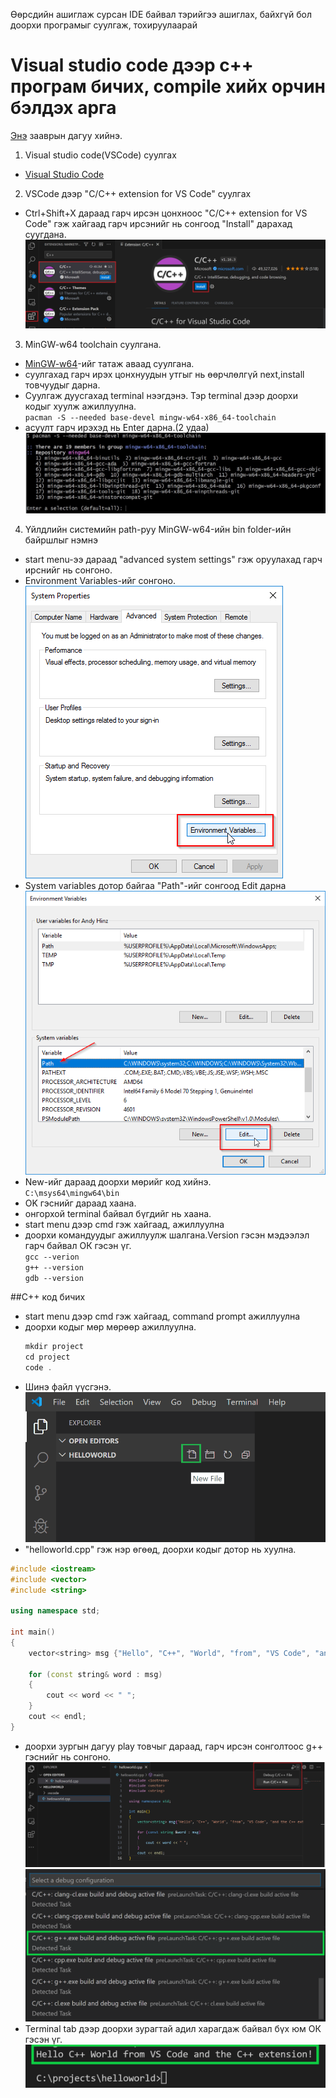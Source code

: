 Өөрсдийн ашиглаж сурсан IDE байвал тэрийгээ ашиглах, байхгүй бол доорхи програмыг суулгаж, тохируулаарай

# Visual studio code дээр c++ програм бичих, compile хийх орчин бэлдэх арга

[Энэ](https://code.visualstudio.com/docs/cpp/config-mingw#_prerequisites) зааврын дагуу хийнэ.

1. Visual studio code(VSCode) суулгах
  * [Visual Studio Code](https://code.visualstudio.com/download)
2. VSCode дээр "C/C++ extension for VS Code" суулгах
  * Ctrl+Shift+X дараад гарч ирсэн цонхноос "C/C++ extension for VS Code" гэж хайгаад гарч ирсэнийг нь сонгоод "Install" дарахад суугдана. ![Alt](images/cpp-extension.png)
3. MinGW-w64 toolchain суулгана.
  * [MinGW-w64](https://github.com/msys2/msys2-installer/releases/download/2023-07-18/msys2-x86_64-20230718.exe)-ийг татаж аваад суулгана.
  * суулгахад гарч ирэх цонхнуудын утгыг нь өөрчлөлгүй next,install товчуудыг дарна.
  * Суулгаж дуусгахад terminal нээгдэнэ. Тэр terminal дээр доорхи кодыг хуулж ажиллуулна.<br>```pacman -S --needed base-devel mingw-w64-x86_64-toolchain```
  * асуулт гарч ирэхэд нь Enter дарна.(2 удаа) ![Alt](images/cpp-install-MSYS2-toolchain.png)
4. Үйлдлийн системийн path-руу MinGW-w64-ийн bin folder-ийн байршлыг нэмнэ
  * start menu-ээ дараад "advanced system settings" гэж оруулахад гарч ирснийг нь сонгоно.
  * Environment Variables-ийг сонгоно.![Alt](images/EnvVars_SystemProperties.png)
  * System variables дотор байгаа "Path"-ийг сонгоод Edit дарна![Alt](images/EnvVars_SelectVariable.png)
  * New-ийг дараад доорхи мөрийг код хийнэ.<br>```C:\msys64\mingw64\bin```
  * OK гэснийг дараад хаана.
  * онгорхой terminal байвал бүгдийг нь хаана.
  * start menu дээр cmd гэж хайгаад, ажиллуулна
  * доорхи командуудыг ажиллуулж шалгана.Version гэсэн мэдээлэл гарч байвал ОК гэсэн үг.<br>```gcc --verion```<br>```g++ --version```<br>```gdb --version```

##C++ код бичих
* start menu дээр cmd гэж хайгаад, command prompt ажиллуулна
* доорхи кодыг мөр мөрөөр ажиллуулна.
  ```cpp
  mkdir project
  cd project
  code .
  ```
* Шинэ файл үүсгэнэ.![Alt](images/new-file-button.png)
* "helloworld.cpp" гэж нэр өгөөд, доорхи кодыг дотор нь хуулна.
```cpp
#include <iostream>
#include <vector>
#include <string>

using namespace std;

int main()
{
    vector<string> msg {"Hello", "C++", "World", "from", "VS Code", "and the C++ extension!"};

    for (const string& word : msg)
    {
        cout << word << " ";
    }
    cout << endl;
}
```
* доорхи зургын дагуу play товчыг дараад, гарч ирсэн сонголтоос g++ гэснийг нь сонгоно.![Alt](images/run-play-button.png)![Alt](images/select-gcc-compiler.png)
* Terminal tab дээр доорхи зурагтай адил харагдаж байвал бүх юм ОК гэсэн үг.![Alt](images/helloworld-terminal-output.png)
